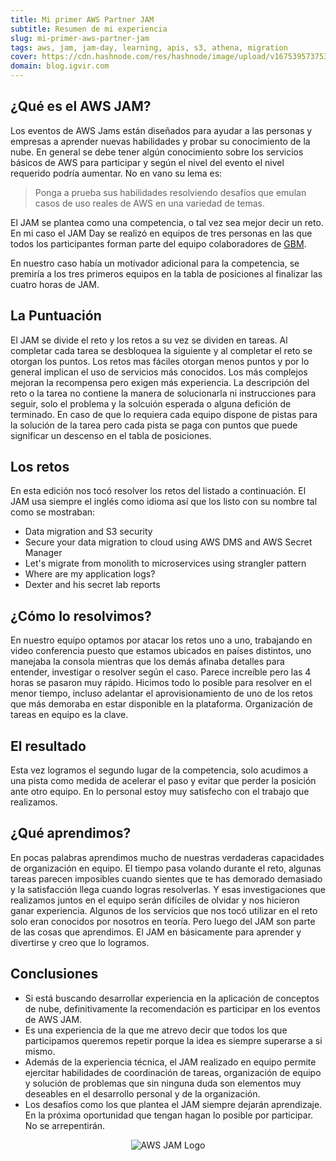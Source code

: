 ```yaml
---
title: Mi primer AWS Partner JAM
subtitle: Resumen de mi experiencia
slug: mi-primer-aws-partner-jam
tags: aws, jam, jam-day, learning, apis, s3, athena, migration
cover: https://cdn.hashnode.com/res/hashnode/image/upload/v1675395737534/Ei9oBDW4s.png?auto=compress
domain: blog.igvir.com
---
```


## ¿Qué es el AWS JAM?
Los eventos de AWS Jams están diseñados para ayudar a las personas y empresas a aprender nuevas habilidades y probar su conocimiento de la nube. En general se debe tener algún conocimiento sobre los servicios básicos de AWS para participar y según el nivel del evento el nivel  requerido podría aumentar. No en vano su lema es:

>Ponga a prueba sus habilidades resolviendo desafíos que emulan casos de uso reales de AWS en una variedad de temas.

El JAM se plantea como una competencia, o tal vez sea mejor decir un reto. En mi caso el JAM Day se realizó en equipos de tres personas en las que todos los participantes forman parte del equipo colaboradores de [GBM](https://www.gbm.net/). 

En nuestro caso había un motivador adicional para la competencia, se premiría a los tres primeros equipos en la tabla de posiciones al finalizar las cuatro horas de JAM.

## La Puntuación
El JAM se divide el reto y los retos a su vez se dividen en tareas. Al completar cada tarea se desbloquea la siguiente y al completar el reto se otorgan los puntos. Los retos mas fáciles otorgan menos puntos y por lo general implican el uso de servicios más conocidos. Los más complejos mejoran la recompensa pero exigen más experiencia.
La descripción del reto o la tarea no contiene la manera de solucionarla ni instrucciones para seguir, solo el problema y la solcuión esperada o alguna defición de terminado. En caso de que lo requiera cada equipo dispone de pistas para la solución de la tarea pero cada pista se paga con puntos que puede significar un descenso en el tabla de posiciones.

## Los retos
En esta edición nos tocó resolver los retos del listado a continuación. El JAM usa siempre el inglés como idioma así que los listo con su nombre tal como se mostraban:

- Data migration and S3 security
- Secure your data migration to cloud using AWS DMS and AWS Secret Manager
- Let's migrate from monolith to microservices using strangler pattern
- Where are my application logs?
- Dexter and his secret lab reports

## ¿Cómo lo resolvimos?
En nuestro equipo optamos por atacar los retos uno a uno, trabajando en video conferencia puesto que estamos ubicados en países distintos, uno manejaba la consola mientras que los demás afinaba detalles para entender, investigar o resolver según el caso. Parece increíble pero las 4 horas se pasaron muy rápido. Hicimos todo lo posible para resolver en el menor tiempo, incluso adelantar el aprovisionamiento de uno de los retos que más demoraba en estar disponible en la plataforma. Organización de tareas en equipo es la clave.

## El resultado
Esta vez logramos el segundo lugar de la competencia, solo acudimos a una pista como medida de acelerar el paso y evitar que perder la posición ante otro equipo. En lo personal estoy muy satisfecho con el trabajo que realizamos.

## ¿Qué aprendimos?
En pocas palabras aprendimos mucho de nuestras verdaderas capacidades de organización en equipo. El tiempo pasa volando durante el reto, algunas tareas parecen imposibles cuando sientes que te has demorado demasiado y la satisfacción llega cuando logras resolverlas. Y esas investigaciones que realizamos juntos en el equipo serán difíciles de olvidar y nos hicieron ganar experiencia.
Algunos de los servicios que nos tocó utilizar en el reto solo eran conocidos por nosotros en teoría. Pero luego del JAM son parte de las cosas que aprendimos. El JAM en básicamente para aprender y divertirse y creo que lo logramos.

## Conclusiones
- Si está buscando desarrollar experiencia en la aplicación de conceptos de nube, definitivamente la recomendación es participar en los eventos de AWS JAM.  
- Es una experiencia de la que me atrevo decir que todos los que participamos queremos repetir porque la idea es siempre superarse a si mismo.
- Además de la experiencia técnica, el JAM realizado en equipo permite ejercitar habilidades de coordinación de tareas, organización de equipo y solución de problemas que sin ninguna duda son elementos muy deseables en el desarrollo personal y de la organización.
- Los desafíos como los que plantea el JAM siempre dejarán aprendizaje. En la próxima oportunidad que tengan hagan lo posible por participar. No se arrepentirán.
<center>

![AWS JAM Logo](https://cdn.hashnode.com/res/hashnode/image/upload/v1675399380355/7FU27O5c3.png?auto=compress)

</center>